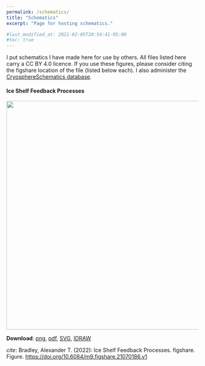 ```yaml
---
permalink: /schematics/
title: "Schematics"
excerpt: "Page for hosting schematics."

#last_modified_at: 2021-02-05T20:54:41-05:00
#toc: true
---
```

I put schematics I have made here for use by others. All files listed here carry a CC BY 4.0 licence. If you use these figures, please consider citing the figshare location of the file (listed below each). I also administer the [CryosphereSchematics database](https://alextbradley.github.io/CryosphereSchematics.jl).

#### Ice Shelf Feedback Processes
<img align = "centre" src="../assets/schematics/shelf_feedbacks.png" alt="" title="" width="600" />


**Download**: [png](https://alextbradley.github.io/assets/schematics/shelf_feedbacks.png), [pdf](https://alextbradley.github.io/assets/schematics/shelf_feedbacks.pdf), [SVG](https://alextbradley.github.io/assets/schematics/shelf_feedbacks.svg), [IDRAW](https://alextbradley.github.io/assets/schematics/shelf_feedbacks.IDRAW) 

_cite_: Bradley, Alexander T. (2022): Ice Shelf Feedback Processes. figshare. Figure. https://doi.org/10.6084/m9.figshare.21070186.v1 
